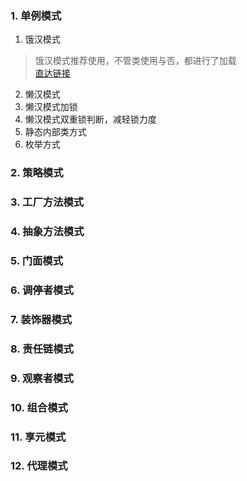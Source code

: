 ### 1. 单例模式
1. 饿汉模式

> 饿汉模式推荐使用，不管类使用与否，都进行了加载  
> [直达链接](./src/main/java/com/dliberty/demo/singleton/Mgr01.java)

2. 懒汉模式
3. 懒汉模式加锁
4. 懒汉模式双重锁判断，减轻锁力度
5. 静态内部类方式
6. 枚举方式

### 2. 策略模式
### 3. 工厂方法模式
### 4. 抽象方法模式
### 5. 门面模式
### 6. 调停者模式
### 7. 装饰器模式
### 8. 责任链模式
### 9. 观察者模式
### 10. 组合模式
### 11. 享元模式
### 12. 代理模式